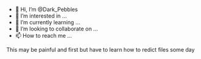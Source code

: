 - 👋 Hi, I’m @Dark_Pebbles
- 👀 I’m interested in ...
- 🌱 I’m currently learning ...
- 💞️ I’m looking to collaborate on ...
- 📫 How to reach me ...

<!---
Skiddish/Skiddish is a ✨ special ✨ repository because its `README.md` (this file) appears on your GitHub profile.
You can click the Preview link to take a look at your changes.
--->
This may be painful and first but have to learn how to redict files some day
